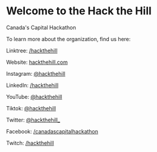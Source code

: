 # Welcome to the Hack the Hill


Canada's Capital Hackathon


To learn more about the organization, find us here:

Linktree: [/hackthehill](https://linktr.ee/hackthehill)

Website: [hackthehill.com](https://hackthehill.com)

Instagram: [@hackthehill](https://www.instagram.com/hackthehill/)

LinkedIn: [/hackthehill](https://www.linkedin.com/company/hackthehill)

YouTube: [@hackthehill](https://www.youtube.com/@hackthehill)

Tiktok: [@hackthehill](https://www.tiktok.com/@hackthehill)

Twitter: [@hackthehill_](https://twitter.com/hackthehill_)

Facebook: [/canadascapitalhackathon](https://www.facebook.com/canadascapitalhackathon)

Twitch: [/hackthehill](https://www.twitch.tv/hackthehill)
 
